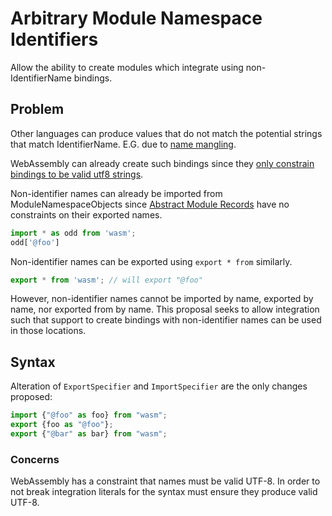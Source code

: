 # Arbitrary Module Namespace Identifiers

Allow the ability to create modules which integrate using non-IdentifierName bindings.

## Problem

Other languages can produce values that do not match the potential strings that match IdentifierName. E.G. due to [name mangling](https://en.wikipedia.org/wiki/Name_mangling).

WebAssembly can already create such bindings since they [only constrain bindings to be valid
utf8 strings](https://webassembly.github.io/spec/core/binary/values.html#binary-utf8).

Non-identifier names can already be imported from ModuleNamespaceObjects since [Abstract Module Records](https://tc39.es/ecma262/#_ref_444) have no constraints on their exported names.

```mjs
import * as odd from 'wasm';
odd['@foo']
```

Non-identifier names can be exported using `export * from` similarly.

```mjs
export * from 'wasm'; // will export "@foo"
```

However, non-identifier names cannot be imported by name, exported by name, nor exported from by name. This proposal seeks to allow integration such that support to create bindings with non-identifier names can be used in those locations.

## Syntax

Alteration of `ExportSpecifier` and `ImportSpecifier` are the only changes proposed:

```mjs
import {"@foo" as foo} from "wasm";
export {foo as "@foo"};
export {"@bar" as bar} from "wasm";
```

### Concerns

WebAssembly has a constraint that names must be valid UTF-8. In order to not break integration literals for the syntax must ensure they produce valid UTF-8.
